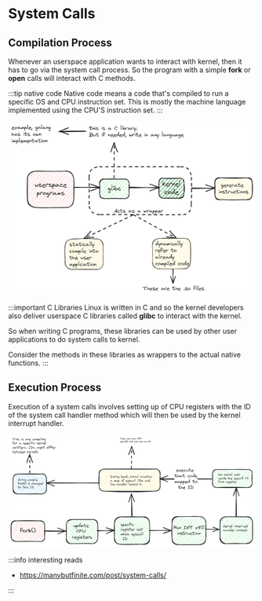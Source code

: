 # System Calls

## Compilation Process

Whenever an userspace application wants to interact with kernel,
then it has to go via the system call process.
So the program with a simple **fork** or **open** calls will interact with C methods.

:::tip native code
Native code means a code that's compiled to run a specific OS and CPU instruction set.
This is mostly the machine language implemented using the CPU'S instruction set.
:::

![compile process](../../static/img/syscall-compile.excalidraw.png)

:::important C Libraries
Linux is written in C and
so the kernel developers also deliver userspace C libraries
called **glibc** to interact with the kernel.

So when writing C programs,
these libraries can be used by other user applications to do system calls to kernel.

Consider the methods in these libraries as wrappers to the actual native functions.
:::

## Execution Process

Execution of a system calls involves setting up of CPU registers
with the ID of the system call handler method which will then be used by the kernel interrupt handler.

![execution process](../../static/img/syscall-execution.excalidraw.png)

:::info interesting reads

-   https://manybutfinite.com/post/system-calls/

:::
